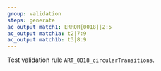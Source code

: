 ```yaml
---
group: validation
steps: generate
ac_output match1: ERROR[0018]|2:5
ac_output match1a: t2|7:9
ac_output match1b: t3|8:9
---
```

Test validation rule `ART_0018_circularTransitions`.
